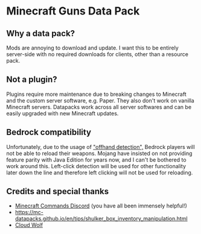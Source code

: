 # Minecraft Guns Data Pack
## Why a data pack?
Mods are annoying to download and update. I want this to be entirely server-side with no required downloads for clients, other than a resource pack.
## Not a plugin?
Plugins require more maintenance due to breaking changes to Minecraft and the custom server software, e.g. Paper. They also don't work on vanilla Minecraft servers. Datapacks work across all server softwares and can be easily upgraded with new Minecraft updates.
## Bedrock compatibility
Unfortunately, due to the usage of ["offhand detection",](https://youtu.be/Ejg_5l-bR_M) Bedrock players will not be able to reload their weapons. Mojang have insisted on not providing feature parity with Java Edition for years now, and I can't be bothered to work around this. Left-click detection will be used for other functionality later down the line and therefore left clicking will not be used for reloading.
## Credits and special thanks
- [Minecraft Commands Discord](https://discord.gg/9wNcfsH) (you have all been immensely helpful!)
- https://mc-datapacks.github.io/en/tips/shulker_box_inventory_manipulation.html
- [Cloud Wolf](https://www.youtube.com/@CloudWolfMinecraft)